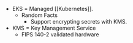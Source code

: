 - EKS = Managed [[Kubernetes]].
	- Random Facts
		- Support encrypting secrets with KMS.
- KMS = Key Management Service
	- FIPS 140-2 validated hardware